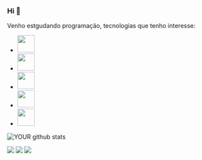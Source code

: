 <!---
- 👋 Hi, I’m @rogerzen
- 👀 I’m interested in ...
- 🌱 I’m currently learning ...
- 💞️ I’m looking to collaborate on ...
- 📫 How to reach me ...


rogerzen/rogerzen is a ✨ special ✨ repository because its `README.md` (this file) appears on your GitHub profile.
You can click the Preview link to take a look at your changes.
--->

### Hi 👋
Venho estgudando programação, tecnologias que tenho interesse:
- <img src="https://cdn.jsdelivr.net/gh/devicons/devicon/icons/html5/html5-original-wordmark.svg" width="40" height="40" />
- <img src="https://cdn.jsdelivr.net/gh/devicons/devicon/icons/css3/css3-original.svg" width="40" height="40" />
- <img src="https://cdn.jsdelivr.net/gh/devicons/devicon/icons/javascript/javascript-original.svg" width="40" height="40" />
- <img src="https://cdn.jsdelivr.net/gh/devicons/devicon/icons/python/python-original-wordmark.svg" width="40" height="40" /> 
- <img src="https://cdn.jsdelivr.net/gh/devicons/devicon/icons/git/git-original.svg" width="40" height="40" />
![YOUR github stats](https://github-readme-stats.vercel.app/api?username=rogerzen)
<!---
[<img src="https://img.shields.io/badge/twitter-%231DA1F2.svg?&style=for-the-badge&logo=twitter&logoColor=white" />](https://twitter.com/USERNAME) [<img src="https://img.shields.io/badge/medium-%2312100E.svg?&style=for-the-badge&logo=medium&logoColor=white" />](https://medium.com/USERNAME) --->

[<img src="https://img.shields.io/badge/linkedin-%230077B5.svg?&style=for-the-badge&logo=linkedin&logoColor=white" />](https://www.linkedin.com/in/Rogerzeni/) 
[<img src = "https://img.shields.io/badge/instagram-%23E4405F.svg?&style=for-the-badge&logo=instagram&logoColor=white">](https://www.instagram.com/rogerzeni/) 
[<img src = "https://img.shields.io/badge/facebook-%231877F2.svg?&style=for-the-badge&logo=facebook&logoColor=white">](https://www.facebook.com/roger.zeni)
